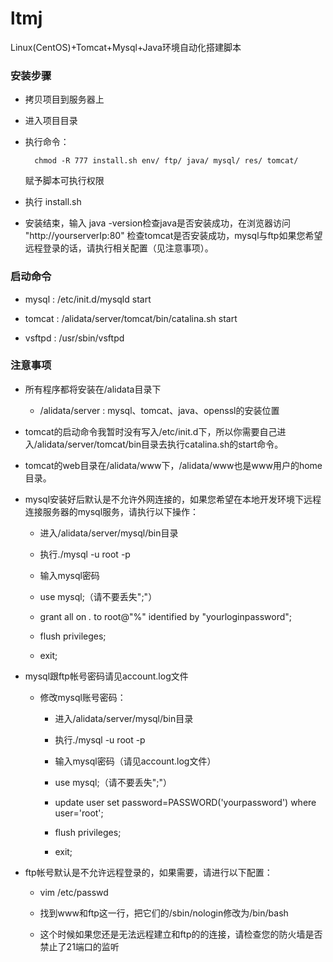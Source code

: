 # ltmj

Linux(CentOS)+Tomcat+Mysql+Java环境自动化搭建脚本

### 安装步骤

* 拷贝项目到服务器上

* 进入项目目录

* 执行命令：

        chmod -R 777 install.sh env/ ftp/ java/ mysql/ res/ tomcat/
        
  赋予脚本可执行权限
  
* 执行 install.sh

* 安装结束，输入 java -version检查java是否安装成功，在浏览器访问 "http://yourserverIp:80" 检查tomcat是否安装成功，mysql与ftp如果您希望远程登录的话，请执行相关配置（见注意事项）。

### 启动命令

* mysql : /etc/init.d/mysqld start

* tomcat : /alidata/server/tomcat/bin/catalina.sh start

* vsftpd : /usr/sbin/vsftpd

### 注意事项

* 所有程序都将安装在/alidata目录下

    * /alidata/server : mysql、tomcat、java、openssl的安装位置
     
* tomcat的启动命令我暂时没有写入/etc/init.d下，所以你需要自己进入/alidata/server/tomcat/bin目录去执行catalina.sh的start命令。

* tomcat的web目录在/alidata/www下，/alidata/www也是www用户的home目录。

* mysql安装好后默认是不允许外网连接的，如果您希望在本地开发环境下远程连接服务器的mysql服务，请执行以下操作：

    * 进入/alidata/server/mysql/bin目录
    
    * 执行./mysql -u root -p
    
    * 输入mysql密码
    
    * use mysql;（请不要丢失";"）
    
    * grant all on *.* to root@"%" identified by "yourloginpassword";
    
    * flush privileges;
    
    * exit;

* mysql跟ftp帐号密码请见account.log文件

    * 修改mysql账号密码：
    
        * 进入/alidata/server/mysql/bin目录
        
        * 执行./mysql -u root -p
        
        * 输入mysql密码（请见account.log文件）
        
        * use mysql;（请不要丢失";"）
        
        * update user set password=PASSWORD('yourpassword') where user='root';
        
        * flush privileges;
        
        * exit;
        
* ftp帐号默认是不允许远程登录的，如果需要，请进行以下配置：

    * vim /etc/passwd
    
    * 找到www和ftp这一行，把它们的/sbin/nologin修改为/bin/bash
    
    * 这个时候如果您还是无法远程建立和ftp的的连接，请检查您的防火墙是否禁止了21端口的监听



